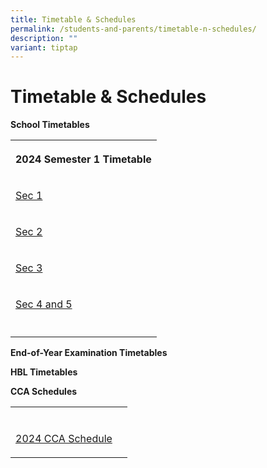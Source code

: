 ```yaml
---
title: Timetable & Schedules
permalink: /students-and-parents/timetable-n-schedules/
description: ""
variant: tiptap
---
```

<h1>Timetable &amp; Schedules</h1><p><strong>School Timetables</strong></p><p></p><table><tbody><tr><th rowspan="1" colspan="1"><p>2024 Semester 1 Timetable</p></th></tr><tr><td rowspan="1" colspan="1"><p><a href="/files/Timetable &amp; Schedules/2024 TT/2024_Sem_1_Sec_1_Class_Timetable.pdf" rel="noopener noreferrer nofollow" target="_blank">Sec 1</a></p></td></tr><tr><td rowspan="1" colspan="1"><p><a href="/files/Timetable &amp; Schedules/2024 TT/2024_Sem_1_Sec_2_Class_Timetable.pdf" rel="noopener noreferrer nofollow" target="_blank">Sec 2</a></p></td></tr><tr><td rowspan="1" colspan="1"><p><a href="/files/Timetable &amp; Schedules/2024 TT/2024_Sem_1_Sec_3_Class_Timetable.pdf" rel="noopener noreferrer nofollow" target="_blank">Sec 3</a></p></td></tr><tr><td rowspan="1" colspan="1"><p><a href="/files/Timetable &amp; Schedules/2024 TT/2024_Sem_1_Sec_45_Class_Timetable.pdf" rel="noopener noreferrer nofollow" target="_blank">Sec 4 and 5</a></p></td></tr><tr><td rowspan="1" colspan="1"><p></p></td></tr></tbody></table><p><strong>End-of-Year Examination Timetables</strong></p><p><strong>HBL Timetables</strong></p><p><strong>CCA Schedules</strong></p><table><tbody><tr><td rowspan="1" colspan="1"><p></p></td><td rowspan="1" colspan="1"><p></p></td></tr><tr><td rowspan="1" colspan="1"><p><a href="/files/Timetable &amp; Schedules/2024 TT/CCA_Schedule_2024.pdf" rel="noopener noreferrer nofollow" target="_blank">2024 CCA Schedule</a></p></td><td rowspan="1" colspan="1"><p></p></td></tr></tbody></table><p></p>